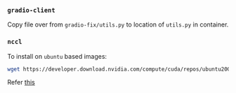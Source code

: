 ### `gradio-client`

Copy file over from `gradio-fix/utils.py` to location of `utils.py` in container.

### `nccl`

To install on `ubuntu` based images: 

```bash
wget https://developer.download.nvidia.com/compute/cuda/repos/ubuntu2004/x86_64/cuda-keyring_1.1-1_all.deb && sudo dpkg -i cuda-keyring_1.1-1_all.deb && sudo apt update && sudo apt install libnccl2 libnccl-dev -y
```

Refer [this](https://docs.nvidia.com/deeplearning/nccl/install-guide/index.html)